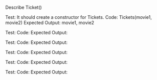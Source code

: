 Describe Ticket()

Test: It should create a constructor for Tickets.
Code: Tickets(movie1, movie2)
Expected Output: movie1, movie2

Test:
Code:
Expected Output:

Test:
Code:
Expected Output:

Test:
Code:
Expected Output:

Test:
Code:
Expected Output:

Test:
Code:
Expected Output: